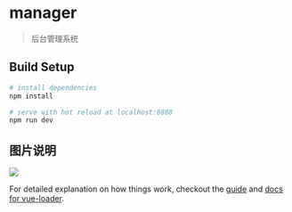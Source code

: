 # manager

> 后台管理系统

## Build Setup

``` bash
# install dependencies
npm install

# serve with hot reload at localhost:8888
npm run dev

```

## 图片说明

![](https://github.com/kingsley-s/vue-manager/blob/master/pic/login.png)

For detailed explanation on how things work, checkout the [guide](http://vuejs-templates.github.io/webpack/) and [docs for vue-loader](http://vuejs.github.io/vue-loader).
